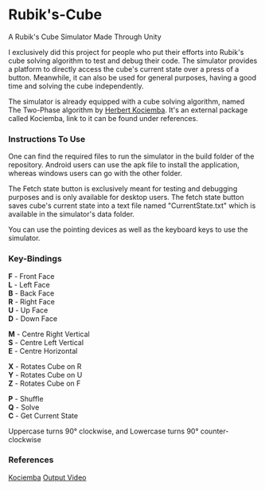 # Rubik's-Cube
A Rubik's Cube Simulator Made Through Unity

I exclusively did this project for people who put their efforts into Rubik's cube solving algorithm to test and debug their code. The simulator provides a platform to directly access the cube's current state over a press of a button. Meanwhile, it can also be used for general purposes, having a good time and solving the cube independently.<br />

The simulator is already equipped with a cube solving algorithm, named The Two-Phase algorithm by [Herbert Kociemba](https://www.speedsolving.com/wiki/index.php/Herbert_Kociemba). It's an external package called Kociemba, link to it can be found under references.<br />


### Instructions To Use
One can find the required files to run the simulator in the build folder of the repository. Android users can use the apk file to install the application, whereas windows users can go with the other folder.<br />

The Fetch state button is exclusively meant for testing and debugging purposes and is only available for desktop users. The fetch state button saves cube's current state into a text file named "CurrentState.txt" which is available in the simulator's data folder.<br />

You can use the pointing devices as well as the keyboard keys to use the simulator.<br />


### Key-Bindings
**F** - Front Face<br />
**L** - Left Face<br />
**B** - Back Face<br />
**R** - Right Face<br />
**U** - Up Face<br />
**D** - Down Face<br />

**M** - Centre Right Vertical<br />
**S** - Centre Left Vertical<br />
**E** - Centre Horizontal<br />

**X** - Rotates Cube on R<br />
**Y** - Rotates Cube on U<br />
**Z** - Rotates Cube on F<br />

**P** - Shuffle<br />
**Q** - Solve<br />
**C** - Get Current State<br />

Uppercase turns 90° clockwise, and Lowercase turns 90° counter-clockwise<br />


### References
[Kociemba](https://github.com/Megalomatt/Kociemba.git)
[Output Video](https://drive.google.com/file/d/1API5Szd4HY0s9dsJtHZZTSCmi3uhnHcj/view?usp=sharing)
